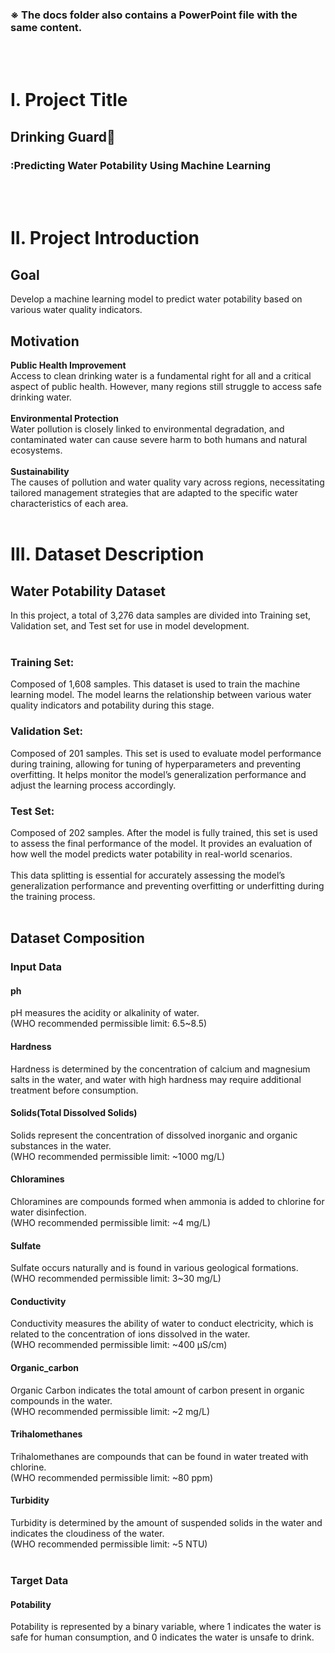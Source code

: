 ### ※ The docs folder also contains a PowerPoint file with the same content.
<br><br/>

# I. Project Title
## Drinking Guard🧺
### :Predicting Water Potability Using Machine Learning

<br><br/>
# II. Project Introduction
## Goal
Develop a machine learning model to predict water potability based on various water quality indicators.
## Motivation
**Public Health Improvement**<br/>
Access to clean drinking water is a fundamental right for all and a critical aspect of public health. However, many regions still struggle to access safe drinking water.
<br><br/>
**Environmental Protection**<br/>
Water pollution is closely linked to environmental degradation, and contaminated water can cause severe harm to both humans and natural ecosystems.
<br><br/>
**Sustainability**<br/>
The causes of pollution and water quality vary across regions, necessitating tailored management strategies that are adapted to the specific water characteristics of each area.
<br><br/>

# III. Dataset Description
## Water Potability Dataset
In this project, a total of 3,276 data samples are divided into Training set, Validation set, and Test set for use in model development.
<br><br/>
### Training Set:
Composed of 1,608 samples.
This dataset is used to train the machine learning model.
The model learns the relationship between various water quality indicators and potability during this stage.
### Validation Set:
Composed of 201 samples.
This set is used to evaluate model performance during training, allowing for tuning of hyperparameters and preventing overfitting.
It helps monitor the model’s generalization performance and adjust the learning process accordingly.
### Test Set:
Composed of 202 samples.
After the model is fully trained, this set is used to assess the final performance of the model.
It provides an evaluation of how well the model predicts water potability in real-world scenarios.
<br><br/>
This data splitting is essential for accurately assessing the model’s generalization performance and preventing overfitting or underfitting during the training process.
<br><br/>

## Dataset Composition
### Input Data
#### ph
pH measures the acidity or alkalinity of water.
<br/>(WHO recommended permissible limit: 6.5~8.5)
#### Hardness
Hardness is determined by the concentration of calcium and magnesium salts in the water, and water with high hardness may require additional treatment before consumption.
#### Solids(Total Dissolved Solids)
Solids represent the concentration of dissolved inorganic and organic substances in the water.
<br/>(WHO recommended permissible limit: ~1000 mg/L)
#### Chloramines
Chloramines are compounds formed when ammonia is added to chlorine for water disinfection.
<br/>(WHO recommended permissible limit: ~4 mg/L)
#### Sulfate
Sulfate occurs naturally and is found in various geological formations.
<br/>(WHO recommended permissible limit: 3~30 mg/L)
#### Conductivity
Conductivity measures the ability of water to conduct electricity, which is related to the concentration of ions dissolved in the water.
<br/>(WHO recommended permissible limit: ~400 μS/cm)
#### Organic_carbon
Organic Carbon indicates the total amount of carbon present in organic compounds in the water.
<br/>(WHO recommended permissible limit: ~2 mg/L)
#### Trihalomethanes
Trihalomethanes are compounds that can be found in water treated with chlorine.
<br/>(WHO recommended permissible limit: ~80 ppm)
#### Turbidity
Turbidity is determined by the amount of suspended solids in the water and indicates the cloudiness of the water.
<br/>(WHO recommended permissible limit: ~5 NTU)
<br><br/>
### Target Data
#### Potability
Potability is represented by a binary variable, where 1 indicates the water is safe for human consumption, and 0 indicates the water is unsafe to drink.


